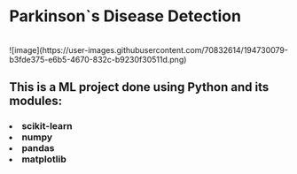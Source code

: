 <h1> Parkinson`s Disease Detection</h1><br>
![image](https://user-images.githubusercontent.com/70832614/194730079-b3fde375-e6b5-4670-832c-b9230f30511d.png)

<h2>This is a ML project done using Python and its modules:</h2><h3><li>scikit-learn</li><li>numpy</li><li>pandas</li><li>matplotlib</h3>
